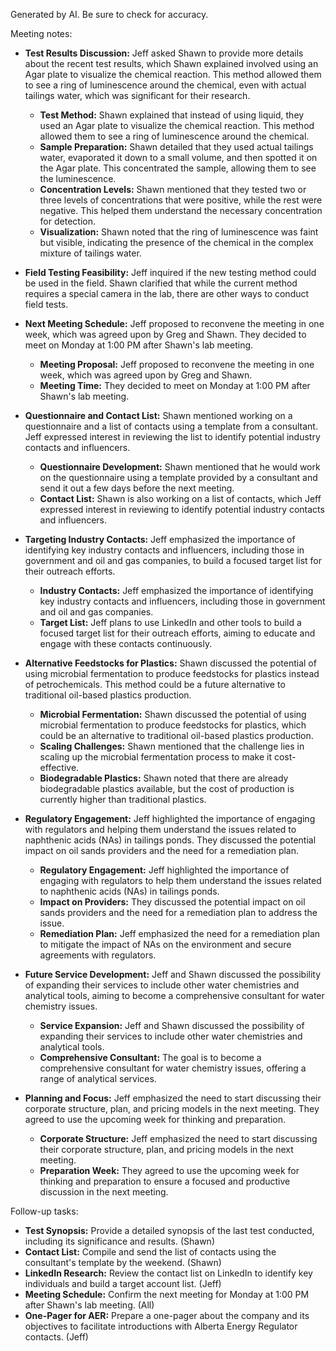 Generated by AI. Be sure to check for accuracy.

Meeting notes:

- **Test Results Discussion:** Jeff asked Shawn to provide more details about the recent test results, which Shawn explained involved using an Agar plate to visualize the chemical reaction. This method allowed them to see a ring of luminescence around the chemical, even with actual tailings water, which was significant for their research.
    - **Test Method:** Shawn explained that instead of using liquid, they used an Agar plate to visualize the chemical reaction. This method allowed them to see a ring of luminescence around the chemical.
    - **Sample Preparation:** Shawn detailed that they used actual tailings water, evaporated it down to a small volume, and then spotted it on the Agar plate. This concentrated the sample, allowing them to see the luminescence.
    - **Concentration Levels:** Shawn mentioned that they tested two or three levels of concentrations that were positive, while the rest were negative. This helped them understand the necessary concentration for detection.
    - **Visualization:** Shawn noted that the ring of luminescence was faint but visible, indicating the presence of the chemical in the complex mixture of tailings water.
- **Field Testing Feasibility:** Jeff inquired if the new testing method could be used in the field. Shawn clarified that while the current method requires a special camera in the lab, there are other ways to conduct field tests.
    
- **Next Meeting Schedule:** Jeff proposed to reconvene the meeting in one week, which was agreed upon by Greg and Shawn. They decided to meet on Monday at 1:00 PM after Shawn's lab meeting.
    - **Meeting Proposal:** Jeff proposed to reconvene the meeting in one week, which was agreed upon by Greg and Shawn.
    - **Meeting Time:** They decided to meet on Monday at 1:00 PM after Shawn's lab meeting.
- **Questionnaire and Contact List:** Shawn mentioned working on a questionnaire and a list of contacts using a template from a consultant. Jeff expressed interest in reviewing the list to identify potential industry contacts and influencers.
    - **Questionnaire Development:** Shawn mentioned that he would work on the questionnaire using a template provided by a consultant and send it out a few days before the next meeting.
    - **Contact List:** Shawn is also working on a list of contacts, which Jeff expressed interest in reviewing to identify potential industry contacts and influencers.
- **Targeting Industry Contacts:** Jeff emphasized the importance of identifying key industry contacts and influencers, including those in government and oil and gas companies, to build a focused target list for their outreach efforts.
    - **Industry Contacts:** Jeff emphasized the importance of identifying key industry contacts and influencers, including those in government and oil and gas companies.
    - **Target List:** Jeff plans to use LinkedIn and other tools to build a focused target list for their outreach efforts, aiming to educate and engage with these contacts continuously.
- **Alternative Feedstocks for Plastics:** Shawn discussed the potential of using microbial fermentation to produce feedstocks for plastics instead of petrochemicals. This method could be a future alternative to traditional oil-based plastics production.
    - **Microbial Fermentation:** Shawn discussed the potential of using microbial fermentation to produce feedstocks for plastics, which could be an alternative to traditional oil-based plastics production.
    - **Scaling Challenges:** Shawn mentioned that the challenge lies in scaling up the microbial fermentation process to make it cost-effective.
    - **Biodegradable Plastics:** Shawn noted that there are already biodegradable plastics available, but the cost of production is currently higher than traditional plastics.
- **Regulatory Engagement:** Jeff highlighted the importance of engaging with regulators and helping them understand the issues related to naphthenic acids (NAs) in tailings ponds. They discussed the potential impact on oil sands providers and the need for a remediation plan.
    - **Regulatory Engagement:** Jeff highlighted the importance of engaging with regulators to help them understand the issues related to naphthenic acids (NAs) in tailings ponds.
    - **Impact on Providers:** They discussed the potential impact on oil sands providers and the need for a remediation plan to address the issue.
    - **Remediation Plan:** Jeff emphasized the need for a remediation plan to mitigate the impact of NAs on the environment and secure agreements with regulators.
- **Future Service Development:** Jeff and Shawn discussed the possibility of expanding their services to include other water chemistries and analytical tools, aiming to become a comprehensive consultant for water chemistry issues.
    - **Service Expansion:** Jeff and Shawn discussed the possibility of expanding their services to include other water chemistries and analytical tools.
    - **Comprehensive Consultant:** The goal is to become a comprehensive consultant for water chemistry issues, offering a range of analytical services.
- **Planning and Focus:** Jeff emphasized the need to start discussing their corporate structure, plan, and pricing models in the next meeting. They agreed to use the upcoming week for thinking and preparation.
    - **Corporate Structure:** Jeff emphasized the need to start discussing their corporate structure, plan, and pricing models in the next meeting.
    - **Preparation Week:** They agreed to use the upcoming week for thinking and preparation to ensure a focused and productive discussion in the next meeting.

Follow-up tasks:

- **Test Synopsis:** Provide a detailed synopsis of the last test conducted, including its significance and results. (Shawn)
- **Contact List:** Compile and send the list of contacts using the consultant's template by the weekend. (Shawn)
- **LinkedIn Research:** Review the contact list on LinkedIn to identify key individuals and build a target account list. (Jeff)
- **Meeting Schedule:** Confirm the next meeting for Monday at 1:00 PM after Shawn's lab meeting. (All)
- **One-Pager for AER:** Prepare a one-pager about the company and its objectives to facilitate introductions with Alberta Energy Regulator contacts. (Jeff)